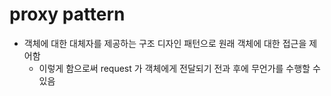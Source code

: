 # proxy pattern

- 객체에 대한 대체자를 제공하는 구조 디자인 패턴으로 원래 객체에 대한 접근을 제어함
  - 이렇게 함으로써 request 가 객체에게 전달되기 전과 후에 무언가를 수행할 수 있음